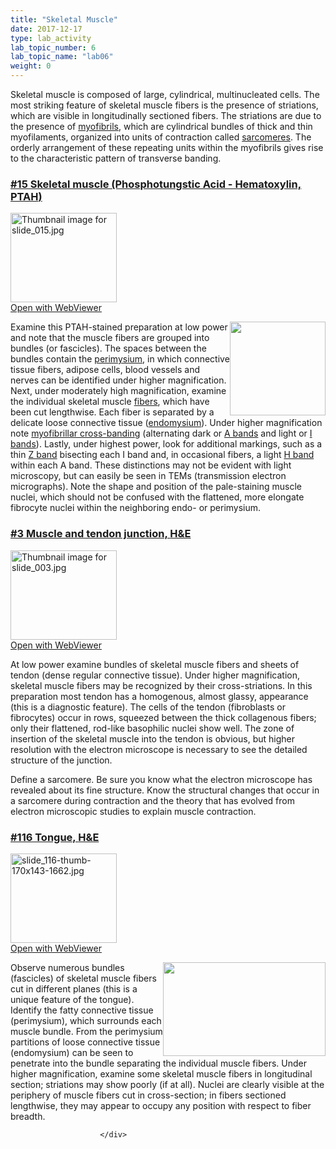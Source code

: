 ```yaml
---
title: "Skeletal Muscle"
date: 2017-12-17
type: lab_activity
lab_topic_number: 6
lab_topic_name: "lab06"
weight: 0
---
```

<div class="entrybody">
						<p>Skeletal muscle is composed of large, cylindrical, multinucleated cells.  The most striking feature of skeletal muscle fibers is the presence of striations, which are visible in longitudinally sectioned fibers.  The striations are due to the presence of <u>myofibrils</u>, which are cylindrical bundles of thick and thin myofilaments, organized into units of contraction called <u>sarcomeres</u>.  The orderly arrangement of these repeating units within the myofibrils gives rise to the characteristic pattern of transverse banding. </p>

<h3><u>#15 Skeletal muscle (Phosphotungstic Acid - Hematoxylin, <span class="caps">PTAH</span>)</u></h3>

<div class="thumbnail"> <a href="http://virtualslides.cumc.columbia.edu/15.svs/view.apml?" target="_blank"><img alt="Thumbnail image for slide_015.jpg" src="/assets/images/slide_015-thumb-170x143-1428.jpg" width="170" height="143" class="mt-image-left"></a><br><a href="http://virtualslides.cumc.columbia.edu/15.svs/view.apml?" target="_blank">Open with WebViewer</a> </div>

<p><img src="/assets/images/15%20skeletal%20muscle.jpg" style="width:153px; height:150px; float:right;">Examine this <span class="caps">PTAH</span>-stained preparation at low power and note that the muscle fibers are grouped into bundles (or fascicles).  The spaces between the bundles contain the <u>perimysium</u>, in which connective tissue fibers, adipose cells, blood vessels and nerves can be identified under higher magnification.  Next, under moderately high magnification, examine the individual skeletal muscle <u>fibers</u>, which have been cut lengthwise. Each fiber is separated by a delicate loose connective tissue (<u>endomysium</u>).  Under higher magnification note <u>myofibrillar cross-banding</u> (alternating dark or <u>A bands</u> and light or <u>I bands</u>).  Lastly, under highest power,  look for additional markings, such as a thin <u>Z band</u> bisecting each I band and, in occasional fibers, a light <u>H band</u> within each A band.  These distinctions may not be evident with light microscopy, but can easily be seen in <span class="caps">TEM</span>s (transmission electron micrographs). Note the shape and position of the pale-staining muscle nuclei, which should not be confused with the flattened, more elongate fibrocyte nuclei within the neighboring endo- or perimysium.</p>

<h3><u>#3 Muscle and tendon junction, <span class="caps">H&amp;E</span></u></h3>

<div class="thumbnail"> <a href="http://virtualslides.cumc.columbia.edu/03.svs/view.apml?" target="_blank"><img alt="Thumbnail image for slide_003.jpg" src="/assets/images/slide_003-thumb-170x143-1401.jpg" width="170" height="143" class="mt-image-left"></a><br><a href="http://virtualslides.cumc.columbia.edu/03.svs/view.apml?" target="_blank">Open with WebViewer</a> </div>

<p>At low power examine bundles of skeletal muscle fibers and sheets of tendon (dense regular connective tissue). Under higher magnification, skeletal muscle fibers may be recognized by their cross-striations.  In this preparation most tendon has a homogenous, almost glassy, appearance (this is a diagnostic feature).  The cells of the tendon (fibroblasts or fibrocytes) occur in rows, squeezed between the thick collagenous fibers; only their flattened, rod-like basophilic nuclei show well.  The zone of insertion of the skeletal muscle into the tendon is obvious, but higher resolution with the electron microscope is necessary to see the detailed structure of the junction.</p>

<p>Define a sarcomere.  Be sure you know what the electron microscope has revealed about its fine structure.  Know the structural changes that occur in a sarcomere during contraction and the theory that has evolved from electron microscopic studies to explain muscle contraction.</p>


<h3><u>#116 Tongue, <span class="caps">H&amp;E</span></u></h3>

<div class="thumbnail"> <a href="http://virtualslides.cumc.columbia.edu/116.svs/view.apml?" target="_blank"><img alt="slide_116-thumb-170x143-1662.jpg" src="/assets/images/slide_116-thumb-170x143-1662.jpg" width="170" height="143" class="mt-image-left"></a><br><a href="http://virtualslides.cumc.columbia.edu/116.svs/view.apml?" target="_blank">Open with WebViewer</a> </div>

<p><img src="/assets/images/116%20tongue.jpg" style="width:260px; height:150px; float:right;">Observe numerous bundles (fascicles) of skeletal muscle fibers cut in different planes (this is a unique feature of the tongue). Identify the fatty connective tissue (perimysium), which surrounds each muscle bundle. From the perimysium partitions of loose connective tissue (endomysium) can be seen to penetrate into the bundle separating the individual muscle fibers. Under higher magnification, examine some skeletal muscle fibers in longitudinal section; striations may show poorly (if at all). Nuclei are clearly visible at the periphery of muscle fibers cut in cross-section; in fibers sectioned lengthwise, they may appear to occupy any position with respect to fiber breadth.</p>
						
						
						</div>
